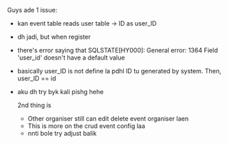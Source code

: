 Guys ade 1 issue:

- kan event table reads user table -> ID as user_ID
- dh jadi, but when register
- there's error saying that SQLSTATE[HY000]: General error: 1364 Field 'user_id' doesn't have a default value
- basically user_ID is not define la pdhl ID tu generated by system. Then, user_ID == id
- aku dh try byk kali pishg hehe

  2nd thing is
  - Other organiser still can edit delete event organiser laen
  - This is more on the crud event config laa
  - nnti bole try adjust balik
